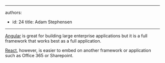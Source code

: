 

---
authors:
  - id: 24
    title: Adam Stephensen
---




<span class='intro'> <p>
   <a href="https&#58;//www.ssw.com.au/ssw/Consulting/Angular.aspx">Angular</a> is great  for building large enterprise applications but it is a full framework that works best as a full application.</p><p> <a href="https&#58;//www.ssw.com.au/ssw/Consulting/React.aspx">React</a>​,&#160;however, is easier to embed on another framework or application such as Office 365 or Sharepoint.</p><br> </span>




